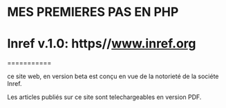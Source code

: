# MES PREMIERES PAS EN PHP 
# Inref v.1.0: https//www.inref.org
===========

ce site web, en version beta est conçu en vue de la notorieté de la sociéte Inref.

 Les articles publiés sur ce site  sont telechargeables en version PDF.
